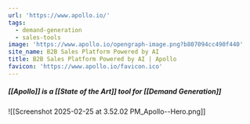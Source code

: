```yaml
---
url: 'https://www.apollo.io/'
tags:
  - demand-generation
  - sales-tools
image: 'https://www.apollo.io/opengraph-image.png?b807094cc490f440'
site_name: B2B Sales Platform Powered by AI
title: B2B Sales Platform Powered by AI | Apollo
favicon: 'https://www.apollo.io/favicon.ico'
---
```

##### [[Apollo]] is a [[State of the Art]] tool for [[Demand Generation]]
![[Screenshot 2025-02-25 at 3.52.02 PM_Apollo--Hero.png]]
